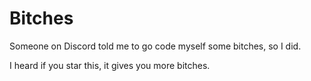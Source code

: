 # Bitches
Someone on Discord told me to go code myself some bitches, so I did.

I heard if you star this, it gives you more bitches.
